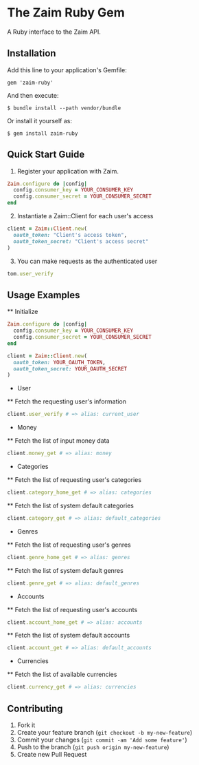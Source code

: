 # The Zaim Ruby Gem

A Ruby interface to the Zaim API.

## Installation

Add this line to your application's Gemfile:

    gem 'zaim-ruby'

And then execute:

    $ bundle install --path vendor/bundle

Or install it yourself as:

    $ gem install zaim-ruby

## Quick Start Guide

1. Register your application with Zaim.

```ruby
Zaim.configure do |config|
  config.consumer_key = YOUR_CONSUMER_KEY
  config.consumer_secret = YOUR_CONSUMER_SECRET
end
```

2. Instantiate a Zaim::Client for each user's access

```ruby
client = Zaim::Client.new(
  oauth_token: "Client's access token",
  oauth_token_secret: "Client's access secret"
)
```

3. You can make requests as the authenticated user

```ruby
tom.user_verify
```

## Usage Examples

** Initialize

```ruby
Zaim.configure do |config|
  config.consumer_key = YOUR_CONSUMER_KEY
  config.consumer_secret = YOUR_CONSUMER_SECRET
end

client = Zaim::Client.new(
  oauth_token: YOUR_OAUTH_TOKEN,
  oauth_token_secret: YOUR_OAUTH_SECRET
)
```

* User

** Fetch the requesting user's information

```ruby
client.user_verify # => alias: current_user
```

* Money

** Fetch the list of input money data

```ruby
client.money_get # => alias: money
```

* Categories

** Fetch the list of requesting user's categories

```ruby
client.category_home_get # => alias: categories
```

** Fetch the list of system default categories

```ruby
client.category_get # => alias: default_categories
```

* Genres

** Fetch the list of requesting user's genres

```ruby
client.genre_home_get # => alias: genres
```

** Fetch the list of system default genres

```ruby
client.genre_get # => alias: default_genres
```

* Accounts

** Fetch the list of requesting user's accounts

```ruby
client.account_home_get # => alias: accounts
```

** Fetch the list of system default accounts

```ruby
client.account_get # => alias: default_accounts
```

* Currencies

** Fetch the list of available currencies

```ruby
client.currency_get # => alias: currencies
```

## Contributing

1. Fork it
2. Create your feature branch (`git checkout -b my-new-feature`)
3. Commit your changes (`git commit -am 'Add some feature'`)
4. Push to the branch (`git push origin my-new-feature`)
5. Create new Pull Request
